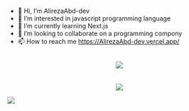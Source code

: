 - 👋 Hi, I’m AlirezaAbd-dev
- 👀 I’m interested in javascript programming language
- 🌱 I’m currently learning Next.js
- 💞️ I’m looking to collaborate on a programming compony
- 📫 How to reach me https://AlirezaAbd-dev.vercel.app/

<br/>
<div align="center" style="display: flex; flex-direction: column; align-items: center;">
<img src="https://github-readme-stats.vercel.app/api/top-langs/?username=AlirezaAbd-dev" />
<br/> 
<br/>
<img src="https://github-readme-stats.vercel.app/api?username=AlirezaAbd-dev" />
</div>

<a href="https://www.coffeebede.com/alirezaabd-dev"><img class="img-fluid" src="https://coffeebede.ir/DashboardTemplateV2/app-assets/images/banner/default-yellow.svg" /></a>
